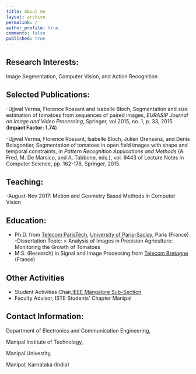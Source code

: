```yaml
---
title: About me
layout: archive
permalink: /
author_profile: true
comments: false
published: true
---
```


## Research Interests:
Image Segmentation, Computer Vision, and Action Recognition


## Selected Publications:
-Ujjwal Verma, Florence Rossant and Isabelle Bloch,
Segmentation and size estimation of tomatoes from sequences of paired images,
_EURASIP Journal on Image and Video Processing_, Springer, vol 2015, no. 1, p. 33, 2015 (**Impact Factor: 1.74**)

-Ujjwal Verma, Florence Rossant, Isabelle Bloch, Julien Orensanz, and Denis Boisgontier,
Segmentation of tomatoes in open field images with shape and temporal constraints,
in _Pattern Recognition Applications and Methods_ (A. Fred, M. De Marsico, and A. Tabbone,
eds.), vol. 9443 of Lecture Notes in Computer Science, pp. 162-178, Springer, 2015.


## Teaching:
-August-Nov 2017: Motion and Geometry Based Methods in Computer Vision


## Education:
- Ph.D. from [Telecom ParisTech](https://www.telecom-paristech.fr/), [University of Paris-Saclay](https://www.universite-paris-saclay.fr/en), Paris (France) 
		-Dissertation Topic: > Analysis of Images in Precision Agriculture: Monitoring the Growth of
Tomatoes
- M.S. (Research) in Signal and Image Processing from [Telecom Bretagne](https://www.imt-atlantique.fr/) (France) 



## Other Activities

- Student Activities Chair,[IEEE Mangalore Sub-Section](~www.ieee-mangalore.org)
- Faculty Advisor, ISTE Students' Chapter Manipal




## Contact Information:
 
Department of Electronics and Communication Engineering,

Manipal Institute of Technology,

Manipal Univestity,

Manipal, Karnataka (India)
